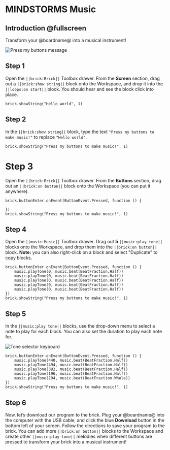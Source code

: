 # MINDSTORMS Music

## Introduction @fullscreen

Transform your @boardname@ into a musical instrument!

![Press my buttons message](/static/tutorials/mindstorms-music/press-my-buttons.png)


## Step 1

Open the ``||brick:Brick||`` Toolbox drawer. From the **Screen** section, drag out a ``||brick:show string||`` block onto the Workspace, and drop it into the ``||loops:on start||`` block. You should hear and see the block click into place.

```blocks
brick.showString("Hello world", 1)
```

## Step 2

In the ``||brick:show string||`` block, type the text ``"Press my buttons to make music!"`` to replace ``"Hello world"``.

```blocks
brick.showString("Press my buttons to make music!", 1)
```

# Step 3

Open the ``||brick:Brick||`` Toolbox drawer. From the **Buttons** section, drag out an ``||brick:on button||`` block onto the Workspace (you can put it anywhere).

```blocks
brick.buttonEnter.onEvent(ButtonEvent.Pressed, function () {

})
brick.showString("Press my buttons to make music!", 1)
```

## Step 4

Open the ``||music:Music||`` Toolbox drawer. Drag out **5** ``||music:play tone||`` blocks onto the Workspace, and drop them into the ``||brick:on button||`` block. **Note:** you can also right-click on a block and select "Duplicate" to copy blocks.

```blocks
brick.buttonEnter.onEvent(ButtonEvent.Pressed, function () {
    music.playTone(0, music.beat(BeatFraction.Half))
    music.playTone(0, music.beat(BeatFraction.Half))
    music.playTone(0, music.beat(BeatFraction.Half))
    music.playTone(0, music.beat(BeatFraction.Half))
    music.playTone(0, music.beat(BeatFraction.Half))
})
brick.showString("Press my buttons to make music!", 1) 
```

## Step 5

In the ``||music:play tone||`` blocks, use the drop-down menu to select a note to play for each block.  You can also set the duration to play each note for.

![Tone selector keyboard](/static/tutorials/mindstorms-music/play-tone-dropdown.png)

```blocks
brick.buttonEnter.onEvent(ButtonEvent.Pressed, function () {
    music.playTone(440, music.beat(BeatFraction.Half))
    music.playTone(494, music.beat(BeatFraction.Half))
    music.playTone(392, music.beat(BeatFraction.Half))
    music.playTone(196, music.beat(BeatFraction.Half))
    music.playTone(294, music.beat(BeatFraction.Whole))
})
brick.showString("Press my buttons to make music!", 1)
```

## Step 6

Now, let’s download our program to the brick. Plug your @boardname@ into the computer with the USB cable, and click the blue **Download** button in the bottom left of your screen. Follow the directions to save your program to the brick. You can add more ``||brick:on button||`` blocks to the Workspace and create other ``||music:play tone||`` melodies when different buttons are pressed to transform your brick into a musical instrument!
 